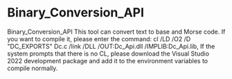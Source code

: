 # Binary_Conversion_API
Binary_Conversion_API
This tool can convert text to base and Morse code. If you want to compile it, please enter the command: cl /LD /O2 /D "DC_EXPORTS" Dc.c /link /DLL /OUT:Dc_Api.dll /IMPLIB:Dc_Api.lib, If the system prompts that there is no CL, please download the Visual Studio 2022 development package and add it to the environment variables to compile normally.
